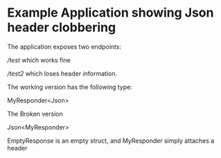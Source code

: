# Example Application showing Json header clobbering

The application exposes two endpoints:

_/test_ which works fine

_/test2_ which loses header information.

The working version has the following type:

MyResponder<Json<Emptyresponse>>

The Broken version

Json<MyResponder<EmptyResponse>>


EmptyResponse is an empty struct, and MyResponder simply attaches a header
